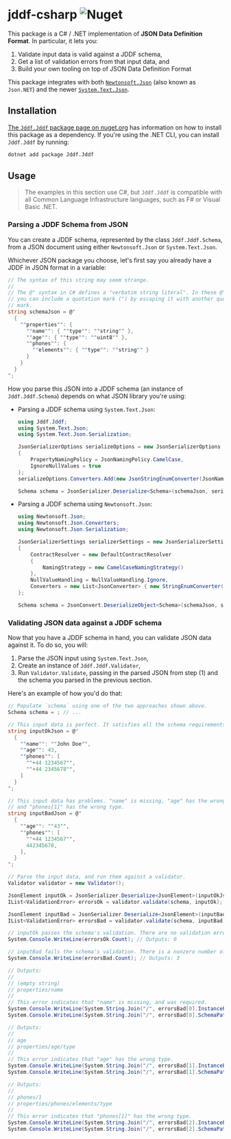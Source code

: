 # jddf-csharp ![Nuget](https://img.shields.io/nuget/v/Jddf.Jddf)

This package is a C# / .NET implementation of **JSON Data Definition Format**.
In particular, it lets you:

1. Validate input data is valid against a JDDF schema,
2. Get a list of validation errors from that input data, and
3. Build your own tooling on top of JSON Data Definition Format

This package integrates with both [`Newtonsoft.Json`][newtonsoft] (also known as
`Json.NET`) and the newer [`System.Text.Json`][system].

[newtonsoft]: https://www.nuget.org/packages/Newtonsoft.Json
[system]: https://www.nuget.org/packages/System.Text.Json

## Installation

[The `Jddf.Jddf` package page on nuget.org][nuget] has information on how to
install this package as a dependency. If you're using the .NET CLI, you can
install `Jddf.Jddf` by running:

```bash
dotnet add package Jddf.Jddf
```

[nuget]: https://www.nuget.org/packages/Jddf.Jddf/

## Usage

> The examples in this section use C#, but `Jddf.Jddf` is compatible with all
> Common Language Infrastructure languages, such as F# or Visual Basic .NET.

### Parsing a JDDF Schema from JSON

You can create a JDDF schema, represented by the class `Jddf.Jddf.Schema`, from
a JSON document using either `Newtonsoft.Json` or `System.Text.Json`.

Whichever JSON package you choose, let's first say you already have a JDDF in
JSON format in a variable:

```cs
// The syntax of this string may seem strange.
//
// The @" syntax in C# defines a "verbatim string literal". In these @" strings,
// you can include a quotation mark (") by escaping it with another quotation
// mark.
string schemaJson = @"
  {
    ""properties"": {
      ""name"": { ""type"": ""string"" },
      ""age"": { ""type"": ""uint8"" },
      ""phones"": {
        ""elements"": { ""type"": ""string"" }
      }
    }
  }
";
```

How you parse this JSON into a JDDF schema (an instance of `Jddf.Jddf.Schema`)
depends on what JSON library you're using:

* Parsing a JDDF schema using `System.Text.Json`:

  ```cs
  using Jddf.Jddf;
  using System.Text.Json;
  using System.Text.Json.Serialization;

  JsonSerializerOptions serializeOptions = new JsonSerializerOptions
  {
      PropertyNamingPolicy = JsonNamingPolicy.CamelCase,
      IgnoreNullValues = true
  };
  serializeOptions.Converters.Add(new JsonStringEnumConverter(JsonNamingPolicy.CamelCase));

  Schema schema = JsonSerializer.Deserialize<Schema>(schemaJson, serializeOptions);
  ```

* Parsing a JDDF schema using `Newtonsoft.Json`:

  ```cs
  using Newtonsoft.Json;
  using Newtonsoft.Json.Converters;
  using Newtonsoft.Json.Serialization;

  JsonSerializerSettings serializerSettings = new JsonSerializerSettings
  {
      ContractResolver = new DefaultContractResolver
      {
          NamingStrategy = new CamelCaseNamingStrategy()
      },
      NullValueHandling = NullValueHandling.Ignore,
      Converters = new List<JsonConverter> { new StringEnumConverter() }
  };

  Schema schema = JsonConvert.DeserializeObject<Schema>(schemaJson, serializerSettings);
  ```

### Validating JSON data against a JDDF schema

Now that you have a JDDF schema in hand, you can validate JSON data against it.
To do so, you will:

1. Parse the JSON input using `System.Text.Json`,
2. Create an instance of `Jddf.Jddf.Validator`,
3. Run `Validator.Validate`, passing in the parsed JSON from step (1) and the
   schema you parsed in the previous section.

Here's an example of how you'd do that:

```cs
// Populate `schema` using one of the two approaches shown above.
Schema schema = ; // ...

// This input data is perfect. It satisfies all the schema requirements.
string inputOkJson = @"
  {
    ""name"": ""John Doe"",
    ""age"": 43,
    ""phones"": [
      ""+44 1234567"",
      ""+44 2345678"",
    ]
  }
";

// This input data has problems. "name" is missing, "age" has the wrong type,
// and "phones[1]" has the wrong type.
string inputBadJson = @"
  {
    ""age"": ""43"",
    ""phones"": [
      ""+44 1234567"",
      442345678,
    ],
  }
";

// Parse the input data, and run them against a validator.
Validator validator = new Validator();

JsonElement inputOk = JsonSerializer.Deserialize<JsonElement>(inputOkJson);
IList<ValidationError> errorsOk = validator.validate(schema, inputOk);

JsonElement inputBad = JsonSerializer.Deserialize<JsonElement>(inputBadJson);
IList<ValidationError> errorsBad = validator.validate(schema, inputBad);

// inputOk passes the schema's validation. There are no validation errors.
System.Console.WriteLine(errorsOk.Count); // Outputs: 0

// inputBad fails the schema's validation. There is a nonzero number of errors.
System.Console.WriteLine(errorsBad.Count); // Outputs: 3

// Outputs:
//
// (empty string)
// properties/name
//
// This error indicates that "name" is missing, and was required.
System.Console.WriteLine(System.String.Join("/", errorsBad[0].InstancePath));
System.Console.WriteLine(System.String.Join("/", errorsBad[0].SchemaPath));

// Outputs:
//
// age
// properties/age/type
//
// This error indicates that "age" has the wrong type.
System.Console.WriteLine(System.String.Join("/", errorsBad[1].InstancePath));
System.Console.WriteLine(System.String.Join("/", errorsBad[1].SchemaPath));

// Outputs:
//
// phones/1
// properties/phones/elements/type
//
// This error indicates that "phones[1]" has the wrong type.
System.Console.WriteLine(System.String.Join("/", errorsBad[2].InstancePath));
System.Console.WriteLine(System.String.Join("/", errorsBad[2].SchemaPath));
```
